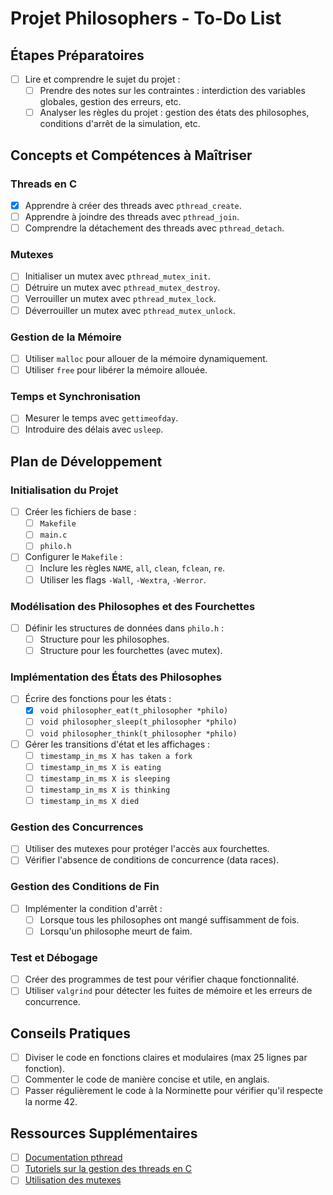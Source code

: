 # Projet Philosophers - To-Do List

## Étapes Préparatoires

- [ ] Lire et comprendre le sujet du projet :
  - [ ] Prendre des notes sur les contraintes : interdiction des variables globales, gestion des erreurs, etc.
  - [ ] Analyser les règles du projet : gestion des états des philosophes, conditions d'arrêt de la simulation, etc.

## Concepts et Compétences à Maîtriser

### Threads en C
- [x] Apprendre à créer des threads avec `pthread_create`.
- [ ] Apprendre à joindre des threads avec `pthread_join`.
- [ ] Comprendre la détachement des threads avec `pthread_detach`.

### Mutexes
- [ ] Initialiser un mutex avec `pthread_mutex_init`.
- [ ] Détruire un mutex avec `pthread_mutex_destroy`.
- [ ] Verrouiller un mutex avec `pthread_mutex_lock`.
- [ ] Déverrouiller un mutex avec `pthread_mutex_unlock`.

### Gestion de la Mémoire
- [ ] Utiliser `malloc` pour allouer de la mémoire dynamiquement.
- [ ] Utiliser `free` pour libérer la mémoire allouée.

### Temps et Synchronisation
- [ ] Mesurer le temps avec `gettimeofday`.
- [ ] Introduire des délais avec `usleep`.

## Plan de Développement

### Initialisation du Projet
- [ ] Créer les fichiers de base :
  - [ ] `Makefile`
  - [ ] `main.c`
  - [ ] `philo.h`
- [ ] Configurer le `Makefile` :
  - [ ] Inclure les règles `NAME`, `all`, `clean`, `fclean`, `re`.
  - [ ] Utiliser les flags `-Wall`, `-Wextra`, `-Werror`.

### Modélisation des Philosophes et des Fourchettes
- [ ] Définir les structures de données dans `philo.h` :
  - [ ] Structure pour les philosophes.
  - [ ] Structure pour les fourchettes (avec mutex).

### Implémentation des États des Philosophes
- [ ] Écrire des fonctions pour les états :
  - [x] `void philosopher_eat(t_philosopher *philo)`
  - [ ] `void philosopher_sleep(t_philosopher *philo)`
  - [ ] `void philosopher_think(t_philosopher *philo)`
- [ ] Gérer les transitions d'état et les affichages :
  - [ ] `timestamp_in_ms X has taken a fork`
  - [ ] `timestamp_in_ms X is eating`
  - [ ] `timestamp_in_ms X is sleeping`
  - [ ] `timestamp_in_ms X is thinking`
  - [ ] `timestamp_in_ms X died`

### Gestion des Concurrences
- [ ] Utiliser des mutexes pour protéger l'accès aux fourchettes.
- [ ] Vérifier l'absence de conditions de concurrence (data races).

### Gestion des Conditions de Fin
- [ ] Implémenter la condition d'arrêt :
  - [ ] Lorsque tous les philosophes ont mangé suffisamment de fois.
  - [ ] Lorsqu'un philosophe meurt de faim.

### Test et Débogage
- [ ] Créer des programmes de test pour vérifier chaque fonctionnalité.
- [ ] Utiliser `valgrind` pour détecter les fuites de mémoire et les erreurs de concurrence.

## Conseils Pratiques

- [ ] Diviser le code en fonctions claires et modulaires (max 25 lignes par fonction).
- [ ] Commenter le code de manière concise et utile, en anglais.
- [ ] Passer régulièrement le code à la Norminette pour vérifier qu'il respecte la norme 42.

## Ressources Supplémentaires

- [ ] [Documentation pthread](https://man7.org/linux/man-pages/man7/pthreads.7.html)
- [ ] [Tutoriels sur la gestion des threads en C](https://www.geeksforgeeks.org/multithreading-c-2/)
- [ ] [Utilisation des mutexes](https://www.geeksforgeeks.org/mutex-lock-for-linux-thread-synchronization/)
